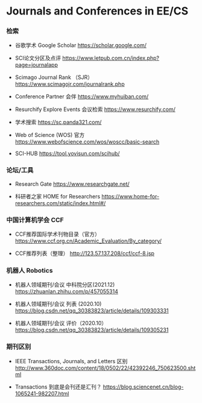 # Journals and Conferences in EE/CS


### 检索

* 谷歌学术 Google Scholar
https://scholar.google.com/

* SCI论文分区及点评
https://www.letpub.com.cn/index.php?page=journalapp

* Scimago Journal Rank （SJR）
https://www.scimagojr.com/journalrank.php
 
* Conference Partner 会伴
https://www.myhuiban.com/

* Resurchify Explore Events 会议检索
https://www.resurchify.com/

* 学术搜索
https://sc.panda321.com/

* Web of Science (WOS) 官方
https://www.webofscience.com/wos/woscc/basic-search

* SCI-HUB
https://tool.yovisun.com/scihub/

### 论坛/工具

* Research Gate
https://www.researchgate.net/

* 科研者之家 HOME for Researchers
https://www.home-for-researchers.com/static/index.html#/


### 中国计算机学会 CCF

* CCF推荐国际学术刊物目录（官方）
https://www.ccf.org.cn/Academic_Evaluation/By_category/

* CCF推荐列表（整理）
http://123.57.137.208/ccf/ccf-8.jsp


### 机器人 Robotics

* 机器人领域期刊/会议 中科院分区(2021.12)
https://zhuanlan.zhihu.com/p/457055314

* 机器人领域期刊/会议 列表 (2020.10)
https://blog.csdn.net/qq_30383823/article/details/109303331

* 机器人领域期刊/会议 评价（2020.10）
https://blog.csdn.net/qq_30383823/article/details/109305231


### 期刊区别

* IEEE Transactions, Journals, and Letters 区别
http://www.360doc.com/content/18/0502/22/42392246_750623500.shtml

* Transactions 到底是会刊还是汇刊？
https://blog.sciencenet.cn/blog-1065241-982207.html
